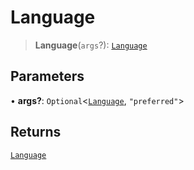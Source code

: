 # Language

> **Language**(`args`?): [`Language`](reference/functions/Language.md)

## Parameters

• **args?**: `Optional`<[`Language`](reference/functions/Language.md), `"preferred"`>

## Returns

[`Language`](reference/functions/Language.md)

